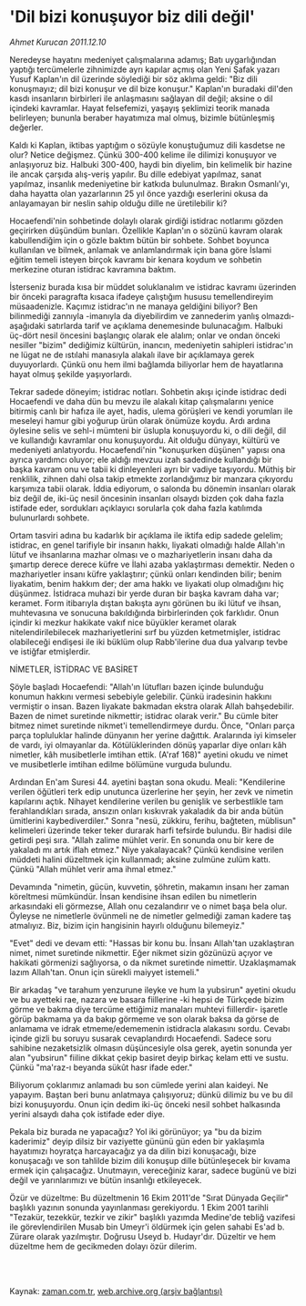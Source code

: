 # 'Dil bizi konuşuyor biz dili değil'

*Ahmet Kurucan 2011.12.10*

<td class="columnist-detail">
<p>Neredeyse hayatını medeniyet çalışmalarına adamış; Batı uygarlığından yaptığı tercümelerle zihnimizde ayrı kapılar açmış olan Yeni Şafak yazarı Yusuf Kaplan'ın dil üzerinde söylediği bir söz aklıma geldi: "Biz dili konuşmayız; dil bizi konuşur ve dil bize konuşur." Kaplan'ın buradaki dil'den kasdı insanların birbirleri ile anlaşmasını sağlayan dil değil; aksine o dil içindeki kavramlar. Hayat felsefemizi, yaşayış şeklimizi teorik manada belirleyen; bununla beraber hayatımıza mal olmuş, bizimle bütünleşmiş değerler.</p>
<p>
<div id="haberMetinDiv">
<p> Kaldı ki Kaplan, iktibas yaptığım o sözüyle konuştuğumuz dili kasdetse ne olur? Netice değişmez. Çünkü 300-400 kelime ile dilimizi konuşuyor ve anlaşıyoruz biz. Halbuki 300-400, haydi bin diyelim, bin kelimelik bir hazine ile ancak çarşıda alış-veriş yapılır. Bu dille edebiyat yapılmaz, sanat yapılmaz, insanlık medeniyetine bir katkıda bulunulmaz. Bırakın Osmanlı'yı, daha hayatta olan yazarlarının 25 yıl önce yazdığı eserlerini okusa da anlayamayan bir neslin sahip olduğu dille ne üretilebilir ki?
<p>Hocaefendi'nin sohbetinde dolaylı olarak girdiği istidrac notlarımı gözden geçirirken düşündüm bunları. Özellikle Kaplan'ın o sözünü kavram olarak kabullendiğim için o gözle baktım bütün bir sohbete. Sohbet boyunca kullanılan ve bilmek, anlamak ve anlamlandırmak için bana göre İslami eğitim temeli isteyen birçok kavramı bir kenara koydum ve sohbetin merkezine oturan istidrac kavramına baktım.
<p>İsterseniz burada kısa bir müddet soluklanalım ve istidrac kavramı üzerinden bir önceki paragrafta kısaca ifadeye çalıştığım hususu temellendireyim müsaadenizle. Kaçımız istidrac'ın ne manaya geldiğini biliyor? Ben bilinmediği zannıyla -imanıyla da diyebilirdim ve zannederim yanlış olmazdı- aşağıdaki satırlarda tarif ve açıklama denemesinde bulunacağım. Halbuki üç-dört nesil öncesini başlangıç olarak ele alalım; onlar ve ondan önceki nesiller "bizim" dediğimiz kültürün, inancın, medeniyetin sahipleri istidrac'ın ne lügat ne de ıstılahi manasıyla alakalı ilave bir açıklamaya gerek duyuyorlardı. Çünkü onu hem ilmi bağlamda biliyorlar hem de hayatlarına hayat olmuş şekilde yaşıyorlardı.
<p>Tekrar sadede döneyim; istidrac notları. Sohbetin akışı içinde istidrac dedi Hocaefendi ve daha dün bu mevzu ile alakalı kitap çalışmalarını yenice bitirmiş canlı bir hafıza ile ayet, hadis, ulema görüşleri ve kendi yorumları ile meseleyi hamur gibi yoğurup ürün olarak önümüze koydu. Ardı ardına öylesine selis ve sehl-i mümteni bir üslupla konuşuyordu ki, o dili değil, dil ve kullandığı kavramlar onu konuşuyordu. Ait olduğu dünyayı, kültürü ve medeniyeti anlatıyordu. Hocaefendi'nin "konuşurken düşünen" yapısı ona ayrıca yardımcı oluyor; ele aldığı mevzuu izah sadedinde kullandığı bir başka kavram onu ve tabii ki dinleyenleri ayrı bir vadiye taşıyordu. Müthiş bir renklilik, zihnen dahi olsa takip etmekte zorlandığımız bir manzara çıkıyordu karşımıza tabii olarak. İddia ediyorum, o salonda bu dönemin insanları olarak biz değil de, iki-üç nesil öncesinin insanları olsaydı bizden çok daha fazla istifade eder, sordukları açıklayıcı sorularla çok daha fazla katılımda bulunurlardı sohbete.
<p>Ortam tasviri adına bu kadarlık bir açıklama ile iktifa edip sadede gelelim; istidrac, en genel tarifiyle bir insanın hakkı, liyakati olmadığı halde Allah'ın lütuf ve ihsanlarına mazhar olması ve o mazhariyetlerin insanı daha da şımartıp derece derece küfre ve İlahi azaba yaklaştırması demektir. Neden o mazhariyetler insanı küfre yaklaştırır; çünkü onları kendinden bilir; benim liyakatim, benim hakkım der; der ama hakkı ve liyakati olup olmadığını hiç düşünmez. İstidraca muhazi bir yerde duran bir başka kavram daha var; keramet. Form itibarıyla dıştan bakışta aynı görünen bu iki lütuf ve ihsan, muhtevasına ve sonucuna bakıldığında birbirlerinden çok farklıdır. Onun içindir ki mezkur hakikate vakıf nice büyükler keramet olarak nitelendirilebilecek mazhariyetlerini sırf bu yüzden ketmetmişler, istidrac olabileceği endişesi ile iki büklüm olup Rabb'ilerine dua dua yalvarıp tevbe ve istiğfar etmişlerdir.
<p>NİMETLER, İSTİDRAC VE BASİRET
<p>Şöyle başladı Hocaefendi: "Allah'ın lütufları bazen içinde bulunduğu konumun hakkını vermesi sebebiyle gelebilir. Çünkü iradesinin hakkını vermiştir o insan. Bazen liyakate bakmadan ekstra olarak Allah bahşedebilir. Bazen de nimet suretinde nikmettir; istidrac olarak verir." Bu cümle biter bitmez nimet suretinde nikmet'i temellendirmeye durdu. Önce, "Onları parça parça topluluklar halinde dünyanın her yerine dağıttık. Aralarında iyi kimseler de vardı, iyi olmayanlar da. Kötülüklerinden dönüş yaparlar diye onları kâh nimetler, kâh musibetlerle imtihan ettik. (A'raf 168)" ayetini okudu ve nimet ve musibetlerle imtihan edilme bölümüne vurguda bulundu.
<p>Ardından En'am Suresi 44. ayetini baştan sona okudu. Meali: "Kendilerine verilen öğütleri terk edip unutunca üzerlerine her şeyin, her zevk ve nimetin kapılarını açtık. Nihayet kendilerine verilen bu genişlik ve serbestlikle tam ferahlandıkları sırada, ansızın onları kıskıvrak yakaladık da bir anda bütün ümitlerini kaybediverdiler." Sonra "nesü, zükkiru, ferihu, bağteten, müblisun" kelimeleri üzerinde teker teker durarak harfi tefsirde bulundu. Bir hadisi dile getirdi peşi sıra. "Allah zalime mühlet verir. En sonunda onu bir kere de yakaladı mı artık iflah etmez." Niye yakalayacak? Çünkü kendisine verilen müddeti halini düzeltmek için kullanmadı; aksine zulmüne zulüm kattı. Çünkü "Allah mühlet verir ama ihmal etmez."
<p>Devamında "nimetin, gücün, kuvvetin, şöhretin, makamın insanı her zaman köreltmesi mümkündür. İnsan kendisine ihsan edilen bu nimetlerin arkasındaki eli görmezse, Allah onu cezalandırır ve o nimet başa bela olur. Öyleyse ne nimetlerle övünmeli ne de nimetler gelmediği zaman kadere taş atmalıyız. Biz, bizim için hangisinin hayırlı olduğunu bilemeyiz."
<p>"Evet" dedi ve devam etti: "Hassas bir konu bu. İnsanı Allah'tan uzaklaştıran nimet, nimet suretinde nikmettir. Eğer nikmet sizin gözünüzü açıyor ve hakikati görmenizi sağlıyorsa, o da nikmet suretinde nimettir. Uzaklaşmamak lazım Allah'tan. Onun için sürekli maiyyet istemeli."
<p>Bir arkadaş "ve tarahum yenzurune ileyke ve hum la yubsirun" ayetini okudu ve bu ayetteki rae, nazara ve basara fiillerine -ki hepsi de Türkçede bizim görme ve bakma diye tercüme ettiğimiz manaları muhtevi fiillerdir- işaretle görüp bakmama ya da bakıp görmeme ve son olarak baksa da görse de anlamama ve idrak etmeme/edememenin istidracla alakasını sordu. Cevabı içinde gizli bu soruyu susarak cevaplandırdı Hocaefendi. Sadece soru sahibine nezaketsizlik olmasın düşüncesiyle olsa gerek, ayetin sonunda yer alan "yubsirun" fiiline dikkat çekip basiret deyip birkaç kelam etti ve sustu. Çünkü "ma'raz-ı beyanda sükût hasr ifade eder."
<p>Biliyorum çoklarımız anlamadı bu son cümlede yerini alan kaideyi. Ne yapayım. Baştan beri bunu anlatmaya çalışıyoruz; dünkü dilimiz bu ve bu dil bizi konuşuyordu. Onun için dedim iki-üç önceki nesil sohbet halkasında yerini alsaydı daha çok istifade eder diye.
<p>Pekala biz burada ne yapacağız? Yol iki görünüyor; ya "bu da bizim kaderimiz" deyip dilsiz bir vaziyette gününü gün eden bir yaklaşımla hayatımızı hoyratça harcayacağız ya da dilin bizi konuşacağı, bize konuşacağı ve son tahlilde bizim dili konuşup dille bütünleşecek bir kıvama ermek için çalışacağız. Unutmayın, vereceğiniz karar, sadece bugünü ve bizi değil ve yarınlarımızı ve bütün insanlığı etkileyecek.
<p>Özür ve düzeltme: Bu düzeltmenin 16 Ekim 2011'de "Sırat Dünyada Geçilir" başlıklı yazının sonunda yayınlanması gerekiyordu. 1 Ekim 2001 tarihli "Tezakür, tezekkür, tezkir ve zikir" başlıklı yazımda Medine'de tebliğ vazifesi ile görevlendirilen Musab bin Umeyr'i öldürmek için gelen sahabi Es'ad b. Zürare olarak yazılmıştır. Doğrusu Useyd b. Hudayr'dır. Düzeltir ve hem düzeltme hem de gecikmeden dolayı özür dilerim.</p></p></p></p></p></p></p></p></p></p></p></p></p></p></div>
</p>


<p><br>
		 </br></p></td>

Kaynak: [zaman.com.tr](http://zaman.com.tr/yazar.do?yazino=1212789), [web.archive.org (arşiv bağlantısı)](http://web.archive.org/web/20120109105438/http://www.zaman.com.tr:80/yazar.do?yazino=1212789)
